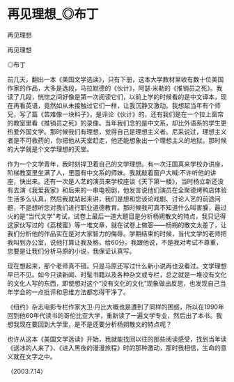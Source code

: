 # 再见理想_◎布丁

再见理想

再见理想

◎布丁

前几天，翻出一本《美国文学选读》，只有下册，这本大学教材里收有数十位美国作家的作品，大多是选段，马拉默德的《伙计》，阿瑟·米勒的《推销员之死》。我读了几段，恍惚之间好像是第一次阅读它们，以前上学的时候看的是中文译本，现在再看英语，竟然如从未接触过它们一样，让我沉静又激动。我想起当年有个师兄，写了篇《苦难像一块料子》，是评论《伙计》的，还有我们是在一个拉上窗帘的教室里看《推销员之死》的录像。当年我们念的是中文系，却比外语系的学生更热爱外国文学。那时候我们有理想，觉得自己是理想主义者。尼采说过，理想主义者是不可救药的，你把他从天堂赶走，他还能想象出一个理想主义的地狱。那时候的大学就是个文学理想的天堂。

作为一个文学青年，我时刻捍卫着自己的文学理想。有一次汪国真来学校办讲座，阶梯教室里坐满了人，里面有中文系的师妹。我就敲着窗户大喊:不许听他的讲座，快出来。还有一次是人艺的演员来学校座谈《天下第一楼》，当时杨立新还没有去演《我爱我家》和后来的一串电视剧，他发言说他们演员在全聚德烤鸭店体验生活多么认真，然后我就站起来讲，我们是想和您谈论戏剧、讨论人艺的前途问题，不是想听您对我们进行职业道德教育。那时候我可真不知道什么叫害臊，最过火的是“当代文学”考试，试卷上最后一道大题目是分析杨朔散文的特点，我只记得这家伙写过的《荔枝蜜》等一堆文章，就在试卷上做答——杨朔的散文太差了，让我们分析他的作品实在是对大家智力的侮辱。学期结束的时候，当代文学的老师把我叫到办公室，说他打算让我及格，给60分。我跟他说，不是我对考试不尊重，您要是让我们分析马原的小说，我保证认真写。

现在想起来，那个老师真不错。只是马原还写过什么新小说再也没看过。文学理想早已不见。如今只读新闻、时髦书籍以及各种杂文或专栏，总之就是一堆没有文化的文化人写的东西，即使想对这个“没有文化的文化”现象做出反思，也发现自己当年学会的一点批评和思维方法都忘得干净了。

《纽约》杂志电影专栏作家大卫·丹比大概也是遭到了同样的困惑，所以在1990年回到他60年代读书的哥伦比亚大学，重新读了一遍文学专业，然后出了本书。我想我现在要回到大学里，是不是还要分析杨朔散文的特点呢？

也许从这本《美国文学选读》开始，我就能找回以往的那些阅读感受，找到当年读《送冰的人来了》、《进入黑夜的漫漫旅程》时的那种激动，那时我相信，生命的意义就在文字之中。

（2003.7.14）